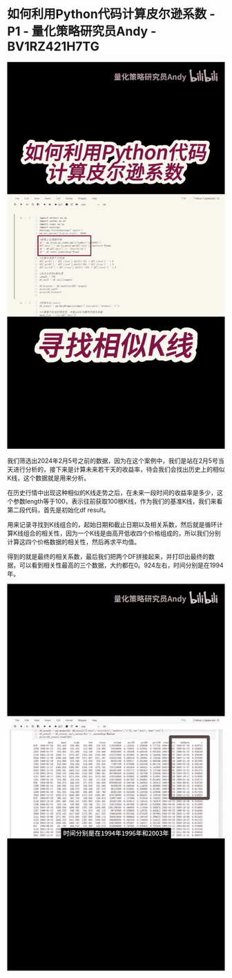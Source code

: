 # 如何利用Python代码计算皮尔逊系数 - P1 - 量化策略研究员Andy - BV1RZ421H7TG

![](img/eb8e33559b4c54020eb512d6531bf424_0.png)

我们筛选出2024年2月5号之前的数据，因为在这个案例中，我们是站在2月5号当天进行分析的，接下来是计算未来若干天的收益率，待会我们会找出历史上的相似K线，这个数据就是用来分析。

在历史行情中出现这种相似的K线走势之后，在未来一段时间的收益率是多少，这个参数length等于100，表示往前获取100根K线，作为我们的基准K线，我们来看第二段代码，首先是初始化df result。

用来记录寻找到K线组合的，起始日期和截止日期以及相关系数，然后就是循环计算K线组合的相关性，因为一个K线是由高开低收四个价格组成的，所以我们分别计算这四个价格数据的相关性，然后再求平均值。

得到的就是最终的相关系数，最后我们把两个DF拼接起来，并打印出最终的数据，可以看到相关性最高的三个数据，大约都在0。924左右，时间分别是在1994年。



![](img/eb8e33559b4c54020eb512d6531bf424_2.png)